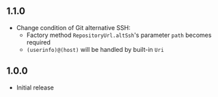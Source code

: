 ## 1.1.0

* Change condition of Git alternative SSH:
    * Factory method `RepositoryUrl.altSsh`'s parameter `path` becomes required
    * `(userinfo)@(host)` will be handled by built-in `Uri`

## 1.0.0

* Initial release
